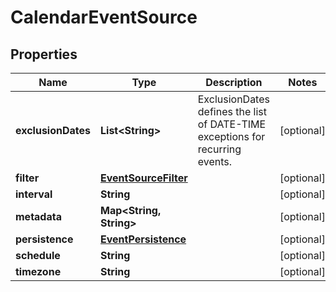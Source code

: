 

# CalendarEventSource

## Properties

Name | Type | Description | Notes
------------ | ------------- | ------------- | -------------
**exclusionDates** | **List&lt;String&gt;** | ExclusionDates defines the list of DATE-TIME exceptions for recurring events. |  [optional]
**filter** | [**EventSourceFilter**](EventSourceFilter.md) |  |  [optional]
**interval** | **String** |  |  [optional]
**metadata** | **Map&lt;String, String&gt;** |  |  [optional]
**persistence** | [**EventPersistence**](EventPersistence.md) |  |  [optional]
**schedule** | **String** |  |  [optional]
**timezone** | **String** |  |  [optional]



